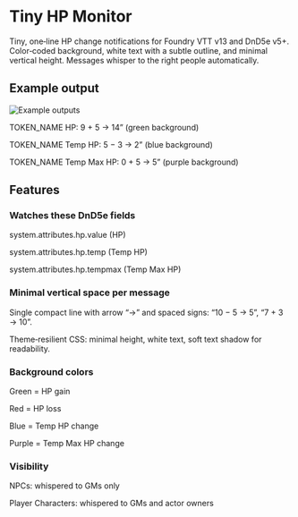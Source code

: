 # Tiny HP Monitor

Tiny, one‑line HP change notifications for Foundry VTT v13 and DnD5e v5+.
Color‑coded background, white text with a subtle outline, and minimal vertical height.
Messages whisper to the right people automatically.

## Example output

![Example outputs](https://i.postimg.cc/598ydHRK/Greenshot-2025-09-22-13-22-31.png)

TOKEN_NAME HP: 9 + 5 → 14” (green background)

TOKEN_NAME Temp HP: 5 − 3 → 2” (blue background)

TOKEN_NAME Temp Max HP: 0 + 5 → 5” (purple background)

## Features

### Watches these DnD5e fields

system.attributes.hp.value (HP)

system.attributes.hp.temp (Temp HP)

system.attributes.hp.tempmax (Temp Max HP)

### Minimal vertical space per message

Single compact line with arrow “→” and spaced signs: “10 − 5 → 5”, “7 + 3 → 10”.

Theme‑resilient CSS: minimal height, white text, soft text shadow for readability.

### Background colors

Green = HP gain

Red = HP loss

Blue = Temp HP change

Purple = Temp Max HP change

### Visibility

NPCs: whispered to GMs only

Player Characters: whispered to GMs and actor owners
